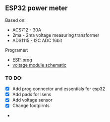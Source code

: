 ## ESP32 power meter

Based on:
* ACS712 - 30A
* 2ma - 2ma voltage measuring transformer
* ADS1115 - I2C ADC 16bit

Programer:
* [ESP-prog](https://docs.espressif.com/projects/esp-iot-solution/en/latest/hw-reference/ESP-Prog_guide.html)
* [voltage module schematic](https://diyprojectslab.com/zmpt101b-voltage-sensor-module-with-arduino/)

### TO DO:

- [x] Add prog connector and essentials for esp32
- [x] Add pads for Isens
- [x] Add voltage sensor
- [x] Change footpirnts
-
